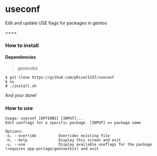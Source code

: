 # useconf


Edit and update USE flags for packages in gentoo

====

### How to install

#### Dependencies
> gentoolkit

```
$ git clone https://github.com/pRivat1337/useconf
$ su
# ./install.sh
```
And your done!

### How to use

```
Usage: useconf [OPTIONS] [INPUT]...
Edit useflags for a specific package. [INPUT] == package name

Options:
-o, --override          Overrides existing file
-h, --help              Display this screen and exit
-u, --use               Display available useflags for the package (requires app-portage/gentoolkit) and exit
```
